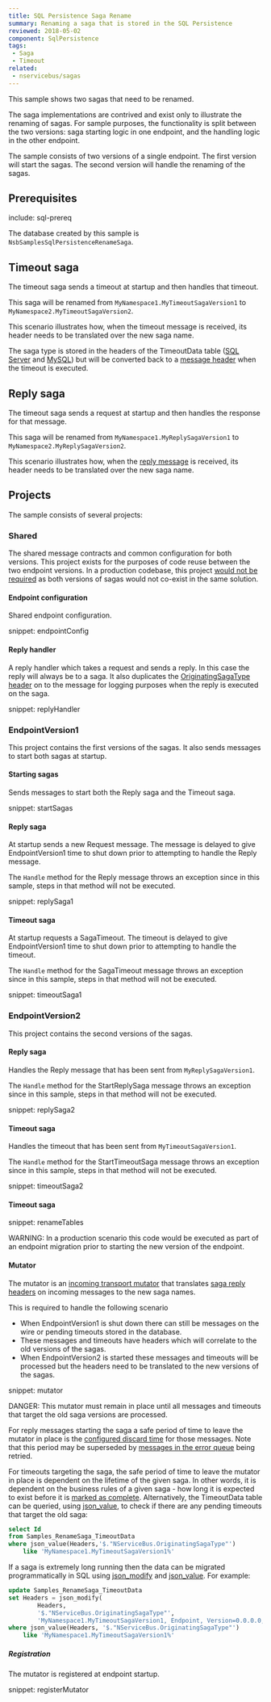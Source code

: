 ```yaml
---
title: SQL Persistence Saga Rename
summary: Renaming a saga that is stored in the SQL Persistence
reviewed: 2018-05-02
component: SqlPersistence
tags:
 - Saga
 - Timeout
related:
 - nservicebus/sagas
---
```



This sample shows two sagas that need to be renamed.

The saga implementations are contrived and exist only to illustrate the renaming of sagas. For sample purposes, the functionality is split between the two versions: saga starting logic in one endpoint, and the handling logic in the other endpoint.

The sample consists of two versions of a single endpoint. The first version will start the sagas. The second version will handle the renaming of the sagas.


## Prerequisites

include: sql-prereq

The database created by this sample is `NsbSamplesSqlPersistenceRenameSaga`.


## Timeout saga

The timeout saga sends a timeout at startup and then handles that timeout. 

This saga will be renamed from `MyNamespace1.MyTimeoutSagaVersion1` to `MyNamespace2.MyTimeoutSagaVersion2`.

This scenario illustrates how, when the timeout message is received, its header needs to be translated over the new saga name.

The saga type is stored in the headers of the TimeoutData table ([SQL Server](/persistence/sql/sqlserver-scripts.md#build-time-timeout-create-table) and [MySQL](/persistence/sql/mysql-scripts.md#build-time-timeout-create-table)) but will be converted back to a [message header](/nservicebus/messaging/headers.md#saga-related-headers-requesting-a-timeout-from-a-saga) when the timeout is executed.


## Reply saga

The timeout saga sends a request at startup and then handles the response for that message. 


This saga will be renamed from `MyNamespace1.MyReplySagaVersion1` to `MyNamespace2.MyReplySagaVersion2`.

This scenario illustrates how, when the [reply message](/nservicebus/messaging/headers.md#saga-related-headers-replying-to-a-saga) is received, its header needs to be translated over the new saga name.


## Projects

The sample consists of several projects:


### Shared

The shared message contracts and common configuration for both versions. This project exists for the purposes of code reuse between the two endpoint versions. In a production codebase, this project [would not be required](/samples/#technology-choices-messages-definitions) as both versions of sagas would not co-exist in the same solution.


#### Endpoint configuration

Shared endpoint configuration.

snippet: endpointConfig


#### Reply handler

A reply handler which takes a request and sends a reply. In this case the reply will always be to a saga. It also duplicates the [OriginatingSagaType header](/nservicebus/messaging/headers.md#saga-related-headers) on to the message for logging purposes when the reply is executed on the saga.

snippet: replyHandler


### EndpointVersion1

This project contains the first versions of the sagas. It also sends messages to start both sagas at startup.


#### Starting sagas

Sends messages to start both the Reply saga and the Timeout saga.

snippet: startSagas


#### Reply saga

At startup sends a new Request message. The message is delayed to give EndpointVersion1 time to shut down prior to attempting to handle the Reply message.

The `Handle` method for the Reply message throws an exception since in this sample, steps in that method will not be executed.

snippet: replySaga1


#### Timeout saga

At startup requests a SagaTimeout. The timeout is delayed to give EndpointVersion1 time to shut down prior to attempting to handle the timeout.

The `Handle` method for the SagaTimeout message throws an exception since in this sample, steps in that method will not be executed.

snippet: timeoutSaga1


###  EndpointVersion2

This project contains the second versions of the sagas.


#### Reply saga

Handles the Reply message that has been sent from `MyReplySagaVersion1`.

The `Handle` method for the StartReplySaga message throws an exception since in this sample, steps in that method will not be executed.


snippet: replySaga2


#### Timeout saga

Handles the timeout that has been sent from `MyTimeoutSagaVersion1`.

The `Handle` method for the StartTimeoutSaga message throws an exception since in this sample, steps in that method will not be executed.

snippet: timeoutSaga2


#### Timeout saga

snippet: renameTables

WARNING: In a production scenario this code would be executed as part of an endpoint migration prior to starting the new version of the endpoint.


#### Mutator

The mutator is an [incoming transport mutator](/nservicebus/pipeline/message-mutators.md#transport-messages-mutators-imutateincomingtransportmessages) that translates [saga reply headers](/nservicebus/messaging/headers.md#saga-related-headers-replying-to-a-saga) on incoming messages to the new saga names. 

This is required to handle the following scenario

 * When EndpointVersion1 is shut down there can still be messages on the wire or pending timeouts stored in the database.
 * These messages and timeouts have headers which will correlate to the old versions of the sagas.
 * When EndpointVersion2 is started these messages and timeouts will be processed but the headers need to be translated to the new versions of the sagas.

snippet: mutator

DANGER: This mutator must remain in place until all messages and timeouts that target the old saga versions are processed.

For reply messages starting the saga a safe period of time to leave the mutator in place is the [configured discard time](/nservicebus/messaging/discard-old-messages.md) for those messages. Note that this period may be superseded by [messages in the error queue](/nservicebus/recoverability/configure-error-handling.md) being retried.

For timeouts targeting the saga, the safe period of time to leave the mutator in place is dependent on the lifetime of the given saga. In other words, it is dependent on the business rules of a given saga - how long it is expected to exist before it is [marked as complete](/nservicebus/sagas/#ending-a-saga). Alternatively, the TimeoutData table can be queried, using [json_value](https://docs.microsoft.com/en-us/sql/t-sql/functions/json-value-transact-sql), to check if there are any pending timeouts that target the old saga:

```sql
select Id
from Samples_RenameSaga_TimeoutData
where json_value(Headers,'$."NServiceBus.OriginatingSagaType"')
    like 'MyNamespace1.MyTimeoutSagaVersion1%'
```

If a saga is extremely long running then the data can be migrated programmatically in SQL using [json_modify](https://docs.microsoft.com/en-us/sql/t-sql/functions/json-modify-transact-sql) and [json_value](https://docs.microsoft.com/en-us/sql/t-sql/functions/json-value-transact-sql). For example:

```sql
update Samples_RenameSaga_TimeoutData
set Headers = json_modify(
        Headers,
        '$."NServiceBus.OriginatingSagaType"',
        'MyNamespace1.MyTimeoutSagaVersion1, Endpoint, Version=0.0.0.0, Culture=neutral, PublicKeyToken=null')
where json_value(Headers, '$."NServiceBus.OriginatingSagaType"')
    like 'MyNamespace1.MyTimeoutSagaVersion1%'
```


##### Registration

The mutator is registered at endpoint startup.

snippet: registerMutator
